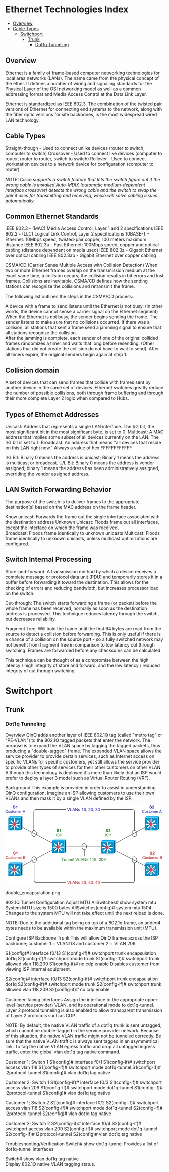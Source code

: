 # Ethernet Technologies Index
- [Overview](#overview)
- [Cable Types](#cable-types)
    - [Switchport](#switchport)
        - [Trunk](#trunk)
            - [Dot1q Tunneling](#dot1q-tunneling)


## Overview
Ethernet is a family of frame-based computer networking technologies for local area networks (LANs). The name came from the physical concept of the ether. It defines a number of wiring and signaling standards for the Physical Layer of the OSI networking model as well as a common addressing format and Media Access Control at the Data Link Layer.
 
Ethernet is standardized as IEEE 802.3. The combination of the twisted pair versions of Ethernet for connecting end systems to the network, along with the fiber optic versions for site backbones, is the most widespread wired LAN technology. 


## Cable Types
Straight-though - Used to connect unlike devices (router to switch, computer to switch) 
Crossover - Used to connect like devices (computer to router, router to router, switch to switch) 
Rollover - Used to connect workstation devices to a network device for configuration (computer to router) 
 
*NOTE: Cisco supports a switch feature that lets the switch figure out if the wrong cable is installed Auto-MDIX (automatic medium-dependent interface crossover) detects the wrong cable and the switch to swap the pair it uses for transmitting and receiving, which will solve cabling issues automatically.*
 
## Common Ethernet Standards 
IEEE 802.3 - (MAC) Media Access Control, Layer 1 and 2 specifications 
IEEE 802.2 - (LLC) Logical Link Control, Layer 2 specifications 
10BASE-T - Ethernet: 10Mbps speed, twisted-pair copper, 100 meters maximum distance 
IEEE 802.3u - Fast Ethernet: 100Mbps speed, copper and optical cabling (distance dependent on media used) 
IEEE 802.3z - Gigabit Ethernet over optical cabling 
IEEE 802.3ab - Gigabit Ethernet over copper cabling 
 
CSMA/CD (Carrier Sense Multiple Access with Collision Detection) 
When two or more Ethernet frames overlap on the transmission medium at the exact same time, a collision occurs; the collision results in bit errors and lost frames. Collisions are inevitable, CSMA/CD defines how the sending stations can recognize the collisions and retransmit the frame.   
 
The following list outlines the steps in the CSMA/CD process: 
 
A device with a frame to send listens until the Ethernet is not busy. (In other words, the device cannot sense a carrier signal on the Ethernet segment) 
When the Ethernet is not busy, the sender begins sending the frame. 
The sender listens to make sure that no collisions occurred. 
If there was a collision, all stations that sent a frame send a jamming signal to ensure that all stations recognize the collision.  
After the jamming is complete, each sender of one of the original collided frames randomizes a timer and waits that long before resending. (Other stations that did not create the collision do not have to wait to send). 
After all timers expire, the original senders begin again at step 1. 
 
## Collision domain  
A set of devices that can send frames that collide with frames sent by another device in the same set of devices.  Ethernet switches greatly reduce the number of possible collisions, both through frame buffering and through their more complete Layer 2 logic when compared to Hubs. 
 
## Types of Ethernet Addresses 
Unicast: Address that represents a single LAN interface. The I/G bit, the most significant bit in the most significant byte, is set to 0. 
Multicast: A MAC address that implies some subset of all devices currently on the LAN. The I/G bit is set to 1. 
Broadcast: An address that means "all devices that reside on this LAN right now." Always a value of hex FFFFFFFFFFFF 
 
I/G Bit: Binary 0 means the address is unicast; Binary 1 means the address is multicast or broadcast. 
U/L Bit: Binary 0 means the address is vendor assigned; binary 1 means the address has been administratively assigned, overriding the vendor assigned address.  
 
## LAN Switch Forwarding Behavior 
The purpose of the switch is to deliver frames to the appropriate destination(s) based on the MAC address on the frame header. 
 
Know unicast: Forwards the frame out the single interface associated with the destination address 
Unknown Unicast: Floods frame out all interfaces, except the interface on which the frame was received.  
Broadcast: Floods frame identically to unknown unicasts 
Multicast: Floods frame identically to unknown unicasts, unless multicast optimizations are configured. 
 
## Switch Internal Processing 
Store-and-forward:  A transmission method by which a device receives a complete message or protocol data unit (PDU) and temporarily stores it in a buffer before forwarding it toward the destination. This allows for the checking of errors and reducing bandwidth, but increases processor load on the switch. 
 
Cut-through:  The switch starts forwarding a frame (or packet) before the whole frame has been received, normally as soon as the destination address is processed. This technique reduces latency through the switch, but decreases reliability. 
 
Fragment-free:  Will hold the frame until the first 64 bytes are read from the source to detect a collision before forwarding. This is only useful if there is a chance of a collision on the source port - so a fully switched network may not benefit from fragment free in comparison to low latency cut through switching. Frames are forwarded before any checksums can be calculated. 
 
This technique can be thought of as a compromise between the high latency / high integrity of store and forward, and the low latency / reduced integrity of cut through switching. 

# Switchport
## Trunk
### Dot1q Tunneling
Overview 
QinQ adds another layer of IEEE 802.1Q tag (called "metro tag" or "PE-VLAN") to the 802.1Q tagged packets that enter the network. The purpose is to expand the VLAN space by tagging the tagged packets, thus producing a "double-tagged" frame. The expanded VLAN space allows the service provider to provide certain services, such as Internet access on specific VLANs for specific customers, yet still allows the service provider to provide other types of services for their other customers on other VLAN. Although this technology is deployed it's more than likely that an ISP would prefer to deploy a layer 3 model such as Virtual Router Routing (VRF). 
 
Background 
This example is provided in order to assist in understanding QinQ configuration.  Imagine an ISP allowing customers to use their own VLANs and then mask it by a single VLAN defined by the ISP. 
 
![topology.png](/Images/802.1qtopology.jpg)
 
double_encapsulation.png

802.1Q Tunnel Configuration 
Adjust MTU 
AllSwitches# show system mtu 
  System MTU size is 1500 bytes 
AllSwitches(config)# system mtu 1504 
   Changes to the system MTU will not take effect until the next reload is done. 
 
NOTE: Due to the additional tag being on top of a 802.1q frame, an added4 bytes needs to be available within the maximum transmission unit (MTU). 
 
Configure ISP Backbone Trunk 
This will allow QinQ frames across the ISP backbone; customer 1 = VLAN118 and customer 2 = VLAN 209 
 
S1(config)# interface f0/13 
S1(config-if)# switchport trunk encapsulation dot1q 
S1(config-if)# switchport mode trunk 
S1(config-if)# switchport trunk allowed vlan 118,209 
S1(config-if)# no cdp enable 
Disables customer from viewing ISP internal equipment. 
 
S2(config)# interface f0/13 
S2(config-if)# switchport trunk encapsulation dot1q 
S2(config-if)# switchport mode trunk 
S2(config-if)# switchport trunk allowed vlan 118,209 
S2(config-if)# no cdp enable 
 
Customer-facing interfaces 
Assign the interface to the appropriate upper-level (service provider) VLAN, and its operational mode to dot1q-tunnel. Layer 2 protocol tunneling is also enabled to allow transparent transmission of Layer 2 protocols such as CDP. 
 
NOTE: By default, the native VLAN traffic of a dot1q trunk is sent untagged, which cannot be double-tagged in the service provider network. Because of this situation, the native VLAN traffic might not be tunneled correctly. Be sure that the native VLAN traffic is always sent tagged in an asymmetrical link. To tag the native VLAN egress traffic and drop all untagged ingress traffic, enter the global vlan dot1q tag native command.  
 
Customer 1; Switch 1 
S1(config)# interface f0/1 
S1(config-if)# switchport access vlan 118 
S1(config-if)# switchport mode dot1q-tunnel 
S1(config-if)# l2protocol-tunnel 
S1(config)# vlan dot1q tag native 
 
Customer 2; Switch 1 
S1(config-if)# interface f0/3 
S1(config-if)# switchport access vlan 209 
S1(config-if)# switchport mode dot1q-tunnel 
S1(config-if)# l2protocol-tunnel 
S1(config)# vlan dot1q tag native 
 
Customer 1; Switch 2 
S2(config)# interface f0/2 
S2(config-if)# switchport access vlan 118 
S2(config-if)# switchport mode dot1q-tunnel 
S2(config-if)# l2protocol-tunnel 
S2(config)# vlan dot1q tag native 
 
Customer 2; Switch 2 
S2(config-if)# interface f0/4 
S2(config-if)# switchport access vlan 209 
S2(config-if)# switchport mode dot1q-tunnel 
S2(config-if)# l2protocol-tunnel 
S2(config)# vlan dot1q tag native 
 
Troubleshooting/Verification 
Switch# show dot1q-tunnel 
Provides a list of dot1q-tunnel interfaces 
 
Switch# show vlan dot1q tag native  
Display 802.1Q native VLAN tagging status.  